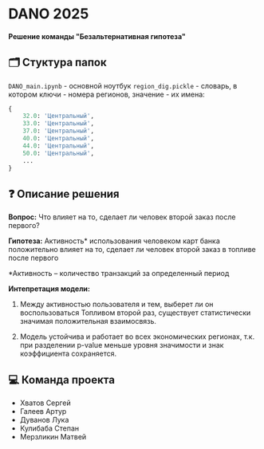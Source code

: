 # DANO 2025 
#### Решение команды "Безальтернативная гипотеза"


## 🗂 Стуктура папок
`DANO_main.ipynb` - основной ноутбук
`region_dig.pickle` - словарь, в котором ключи - номера регионов, значение - их имена:

```python
{
    32.0: 'Центральный',
    33.0: 'Центральный',
    37.0: 'Центральный',
    40.0: 'Центральный',
    44.0: 'Центральный',
    50.0: 'Центральный',
    ...
}
```


## ❓ Описание решения
**Вопрос:** Что влияет на то, сделает ли человек второй заказ после первого?

**Гипотеза:** Активность* использования человеком карт банка положительно влияет на то, сделает ли человек второй заказ в топливе после первого

*Активность – количество транзакций за определенный период

**Интепретация модели:**

1. Между активностью пользователя и тем, выберет ли
он воспользоваться Топливом второй раз, существует
статистически значимая положительная взаимосвязь.

2. Модель устойчива и работает во всех экономических
регионах, т.к. при разделении p-value меньше уровня
значимости и знак коэффициента сохраняется.



## 💻 Команда проекта
* Хватов Сергей
* Галеев Артур
* Дуванов Лука
* Кулибаба Степан
* Мерзликин Матвей
